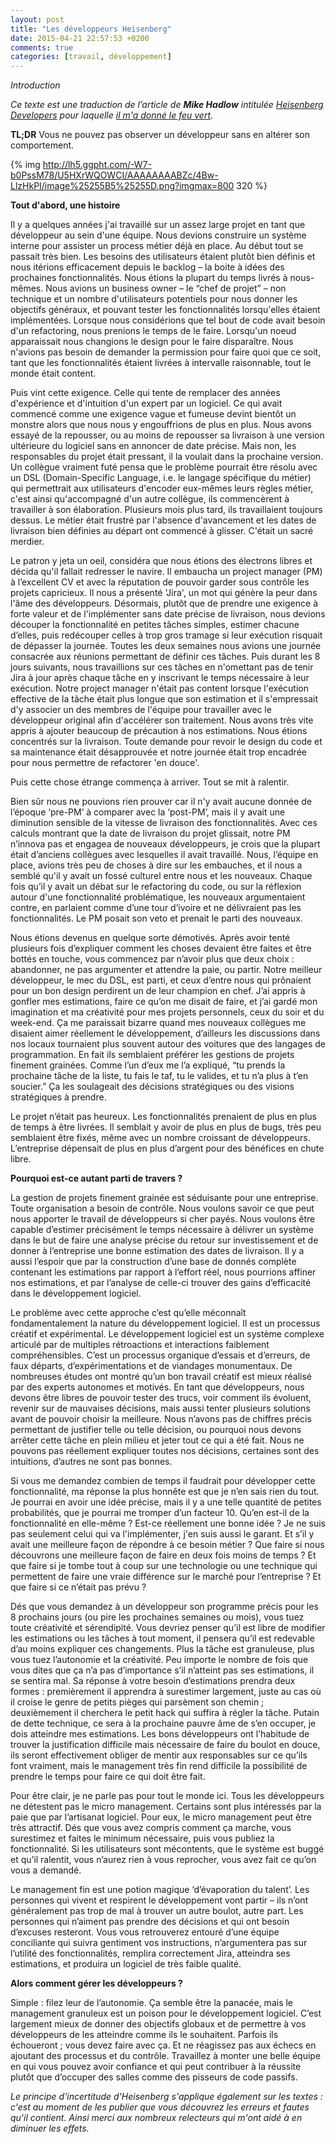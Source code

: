 ```yaml
---
layout: post
title: "Les développeurs Heisenberg"
date: 2015-04-21 22:57:53 +0200
comments: true
categories: [travail, développement]
---
```


_Introduction_

_Ce texte est une traduction de l’article de __Mike Hadlow__ intitulée [Heisenberg Developers](http://mikehadlow.blogspot.fr/2014/06/heisenberg-developers.html) pour laquelle [il m'a donné le feu vert](https://twitter.com/mikehadlow/status/582805129058992128)_.

__TL;DR__ Vous ne pouvez pas observer un développeur sans en altérer son comportement.

{% img http://lh5.ggpht.com/-W7-b0PssM78/U5HXrWQOWCI/AAAAAAAABZc/4Bw-LlzHkPI/image%25255B5%25255D.png?imgmax=800 320 %}

__Tout d'abord, une histoire__

Il y a quelques années j'ai travaillé sur un assez large projet en tant que développeur au sein d'une équipe. Nous devions construire un système interne pour assister un process métier déjà en place. Au début tout se passait très bien. Les besoins des utilisateurs étaient plutôt bien définis et nous itérions efficacement depuis le backlog – la boite à idées des prochaines fonctionnalités. Nous étions la plupart du temps livrés à nous-mêmes. Nous avions un business owner – le “chef de projet” – non technique et un nombre d'utilisateurs potentiels pour nous donner les objectifs généraux, et pouvant tester les fonctionnalités lorsqu'elles étaient implémentées. Lorsque nous considérions que tel bout de code avait besoin d'un refactoring, nous prenions le temps de le faire. Lorsqu'un noeud apparaissait nous changions le design pour le faire disparaître. Nous n'avions pas besoin de demander la permission pour faire quoi que ce soit, tant que les fonctionnalités étaient livrées à intervalle raisonnable, tout le monde était content.

Puis vint cette exigence. Celle qui tente de remplacer des années d'expérience et d'intuition d'un expert par un logiciel. Ce qui avait commencé comme une exigence vague et fumeuse devint bientôt un monstre alors que nous nous y engouffrions de plus en plus. Nous avons essayé de la repousser, ou au moins de repousser sa livraison à une version ultérieure du logiciel sans en annoncer de date précise. Mais non, les responsables du projet était pressant, il la voulait dans la prochaine version. Un collègue vraiment futé pensa que le problème pourrait être résolu avec un DSL (Domain-Specific Language, i.e. le langage spécifique du métier) qui permettrait aux utilisateurs d'encoder eux-mêmes leurs règles métier, c'est ainsi qu'accompagné d'un autre collègue, ils commencèrent à travailler à son élaboration. Plusieurs mois plus tard, ils travaillaient toujours dessus. Le métier était frustré par l'absence d'avancement et les dates de livraison bien définies au départ ont commencé à glisser. C'était un sacré merdier.

Le patron y jeta un oeil, considéra que nous étions des électrons libres et décida qu'il fallait redresser le navire. Il embaucha un project manager (PM) à  l’excellent CV et avec la réputation de pouvoir garder sous contrôle les projets capricieux. Il nous a présenté 'Jira', un mot qui génère la peur dans l'âme des développeurs. Désormais, plutôt que de prendre une exigence à forte valeur et de l'implémenter sans date précise de livraison, nous devions découper la fonctionnalité en petites tâches simples, estimer chacune d’elles, puis redécouper celles à trop gros tramage si leur exécution risquait de dépasser la journée. Toutes les deux semaines nous avions une journée consacrée aux réunions permettant de définir ces tâches. Puis durant les 8 jours suivants, nous travaillions sur ces tâches en n'omettant pas de tenir Jira à jour après chaque tâche en y inscrivant le temps nécessaire à leur exécution. Notre project manager n'était pas content lorsque l'exécution effective de la tâche était plus longue que son estimation et il s'empressait d'y associer un des membres de l'équipe pour travailler avec le développeur original afin d'accélérer son traitement. Nous avons très vite appris à ajouter beaucoup de précaution à nos estimations. Nous étions concentrés sur la livraison. Toute demande pour revoir le design du code et sa maintenance était désapprouvée et notre journée était trop encadrée pour nous permettre de refactorer 'en douce'.

Puis cette chose étrange commença à arriver. Tout se mit à ralentir.

Bien sûr nous ne pouvions rien prouver car il n'y avait aucune donnée de l’époque ‘pre-PM’ à comparer avec la ‘post-PM’, mais il y avait une diminution sensible de la vitesse de livraison des fonctionnalités. Avec ces calculs montrant que la date de livraison du projet glissait, notre PM n’innova pas et engagea de nouveaux développeurs, je crois que la plupart était d’anciens collègues avec lesquelles il avait travaillé. Nous, l’équipe en place, avions très peu de choses à dire sur les embauches, et il nous a semblé qu'il y avait un fossé culturel entre nous et les nouveaux. Chaque fois qu’il y avait un débat sur le refactoring du code, ou sur la réflexion autour d'une fonctionnalité problématique, les nouveaux argumentaient contre, en parlaient comme d’une tour d’ivoire et ne délivraient pas les fonctionnalités. Le PM posait son veto et prenait le parti des nouveaux.

Nous étions devenus en quelque sorte démotivés. Après avoir tenté plusieurs fois d’expliquer comment les choses devaient être faites et être bottés en touche, vous commencez par n’avoir plus que deux choix : abandonner, ne pas argumenter et attendre la paie, ou partir. Notre meilleur développeur, le mec du DSL, est parti, et ceux d’entre nous qui prônaient pour un bon design perdirent un de leur champion en chef. J’ai appris à gonfler mes estimations, faire ce qu’on me disait de faire, et j’ai gardé mon imagination et ma créativité pour mes projets personnels, ceux du soir et du week-end. Ça me paraissait bizarre quand mes nouveaux collègues me disaient aimer réellement le développement, d’ailleurs les discussions dans nos locaux tournaient plus souvent autour des voitures que des langages de programmation. En fait ils semblaient préférer les gestions de projets finement grainées. Comme l’un d’eux me l’a expliqué, “tu prends la prochaine tâche de la liste, tu fais le taf, tu le valides, et tu n’a plus à t’en soucier.” Ça les soulageait des décisions stratégiques ou des visions stratégiques à prendre.

Le projet n’était pas heureux. Les fonctionnalités prenaient de plus en plus de temps à être livrées. Il semblait y avoir de plus en plus de bugs, très peu semblaient être fixés, même avec un nombre croissant de développeurs. L’entreprise dépensait de plus en plus d’argent pour des bénéfices en chute libre.

__Pourquoi est-ce autant parti de travers ?__

La gestion de projets finement grainée est séduisante pour une entreprise. Toute organisation a besoin de contrôle. Nous voulons savoir ce que peut nous apporter le travail de développeurs si cher payés. Nous voulons être capable d’estimer précisément le temps nécessaire à délivrer un système dans le but de faire une analyse précise du retour sur investissement et de donner à l’entreprise une bonne estimation des dates de livraison. Il y a aussi l’espoir que par la construction d’une base de donnés complète contenant les estimations par rapport à l’effort réel, nous pourrions affiner nos estimations, et par l’analyse de celle-ci trouver des gains d’efficacité dans le développement logiciel.

Le problème avec cette approche c’est qu’elle méconnaît fondamentalement la nature du développement logiciel. Il est un processus créatif et expérimental. Le développement logiciel est un système complexe articulé par de multiples rétroactions et interactions faiblement compréhensibles. C’est un processus organique d’essais et d’erreurs, de faux départs, d’expérimentations et de viandages monumentaux. De nombreuses études ont montré qu’un bon travail créatif est mieux réalisé par des experts autonomes et motivés. En tant que développeurs, nous devons être libres de pouvoir tester des trucs, voir comment ils évoluent, revenir sur de mauvaises décisions, mais aussi tenter plusieurs solutions avant de pouvoir choisir la meilleure. Nous n’avons pas de chiffres précis permettant de justifier telle ou telle décision, ou pourquoi nous devons arrêter cette tâche en plein milieu et jeter tout ce qui a été fait. Nous ne pouvons pas réellement expliquer toutes nos décisions, certaines sont des intuitions, d’autres ne sont pas bonnes.

Si vous me demandez combien de temps il faudrait pour développer cette fonctionnalité, ma réponse la plus honnête est que je n’en sais rien du tout. Je pourrai en avoir une idée précise, mais il y a une telle quantité de petites probabilités, que je pourrai me tromper d’un facteur 10. Qu’en est-il de la fonctionnalité en elle-même ? Est-ce réellement une bonne idée ? Je ne suis pas seulement celui qui va l'implémenter, j'en suis aussi le garant. Et s’il y avait une meilleure façon de répondre à ce besoin métier ? Que faire si nous découvrons une meilleure façon de faire en deux fois moins de temps ? Et que faire si je tombe tout à coup sur une technologie ou une technique qui permettent de faire une vraie différence sur le marché pour l’entreprise ? Et que faire si ce n’était pas prévu ?

Dés que vous demandez à un développeur son programme précis pour les 8 prochains jours (ou pire les prochaines semaines ou mois), vous tuez toute créativité et sérendipité. Vous devriez penser qu’il est libre de modifier les estimations ou les tâches à tout moment, il pensera qu’il est redevable d’au moins expliquer ces changements. Plus la tâche est granuleuse, plus vous tuez l’autonomie et la créativité. Peu importe le nombre de fois que vous dites que ça n’a pas d’importance s’il n’atteint pas ses estimations, il se sentira mal. Sa réponse à votre besoin d’estimations prendra deux formes : premièrement il apprendra à surestimer largement, juste au cas où il croise le genre de petits pièges qui parsèment son chemin ; deuxièmement il cherchera le petit hack qui suffira à régler la tâche. Putain de dette technique, ce sera à la prochaine pauvre âme de s’en occuper, je dois atteindre mes estimations. Les bons développeurs ont l’habitude de trouver la justification difficile mais nécessaire de faire du boulot en douce, ils seront effectivement obliger de mentir aux responsables sur ce qu’ils font vraiment, mais le management très fin rend difficile la possibilité de prendre le temps pour faire ce qui doit être fait.

Pour être clair, je ne parle pas pour tout le monde ici. Tous les développeurs ne détestent pas le micro management. Certains sont plus intéressés par la paie que par l’artisanat logiciel. Pour eux, le micro management peut être très attractif. Dés que vous avez compris comment ça marche, vous surestimez et faites le minimum nécessaire, puis vous publiez la fonctionnalité. Si les utilisateurs sont mécontents, que le système est buggé et qu’il ralentit, vous n’aurez rien à vous reprocher, vous avez fait ce qu’on vous a demandé.

Le management fin est une potion magique ‘d’évaporation du talent’. Les personnes qui vivent et respirent le développement vont partir – ils n’ont généralement pas trop de mal à trouver un autre boulot, autre part. Les personnes qui n’aiment pas prendre des décisions et qui ont besoin d’excuses resteront. Vous vous retrouverez entouré d’une équipe conciliante qui suivra gentiment vos instructions, n’argumentera pas sur l’utilité des fonctionnalités, remplira correctement Jira, atteindra ses estimations, et produira un logiciel de très faible qualité.

__Alors comment gérer les développeurs ?__

Simple : filez leur de l’autonomie. Ça semble être la panacée, mais le management granuleux est un poison pour le développement logiciel. C’est largement mieux de donner des objectifs globaux et de permettre à vos développeurs de les atteindre comme ils le souhaitent. Parfois ils échoueront ; vous devez faire avec ça. Et ne réagissez pas aux échecs en ajoutant des processus et du contrôle. Travaillez à monter une belle équipe en qui vous pouvez avoir confiance et qui peut contribuer à la réussite plutôt que d’occuper des salles comme des pisseurs de code passifs.

_Le principe d'incertitude d'Heisenberg s'applique également sur les textes : c'est au moment de les publier que vous découvrez les erreurs et fautes qu'il contient. Ainsi merci aux nombreux relecteurs qui m'ont aidé à en diminuer les effets._
